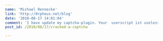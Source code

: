 ```yaml
---
name: 'Michael Rennecke'
link: 'http://0rpheus.net/blog'
date: '2010-08-17 14:01:04'
comment: 'I have update my captcha-plugin. Your  userscript ist useless :-)'
post_id: /2010/08/17/cracked-a-captcha

---
```



